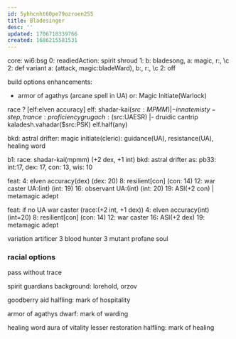 ```yaml
---
id: 5yhhcnht60pe79ozroen255
title: Bladesinger
desc: ''
updated: 1706718339766
created: 1686215581531
---
```


core: wi6:bsg
0: readiedAction: spirit shroud
1: b: bladesong, a: magic, r:, \c
2: def variant a: (attack, magic:bladeWard), b:, r:, \c
2: off

build options
enhancements:
- armor of agathys (arcane spell in UA)
or: Magic Initiate(Warlock)

race ? [elf:elven accuracy]
  elf:
    shadar-kai($src:MPMM) |- innate misty-step, trance:proficiency
    grugach:($src:UAESR) |- druidic cantrip
    kaladesh.vahadar($src:PSK)
  elf.half(any)

bkd:
  astral drifter: magic initiate(cleric): guidance(UA), resistance(UA), healing word

b1:
race: shadar-kai(mpmm) (+2 dex, +1 int)
bkd: astral drifter
as: pb33: int:17, dex: 17, con: 13, wis: 10

feat:
  4: elven accuracy(dex) (dex: 20)
  8: resilient[con] (con: 14)
  12: war caster UA:(int) (int: 19)
  16: observant UA:(int) (int: 20)
  19: ASI(+2 con) | metamagic adept

feat: if no UA war caster (race:(+2 int, +1 dex))
  4: elven accuracy(int) (int=20)
  8: resilient[con] (con: 14)
  12: war caster
  16: ASI(+2 dex)
  19: metamagic adept

variation
  artificer 3
  blood hunter 3
    mutant
    profane soul

### racial options
pass without trace

spirit guardians
  background: lorehold, orzov

goodberry
aid
  halfling: mark of hospitality

armor of agathys
  dwarf: mark of warding

healing word
aura of vitality
lesser restoration
  halfling: mark of healing